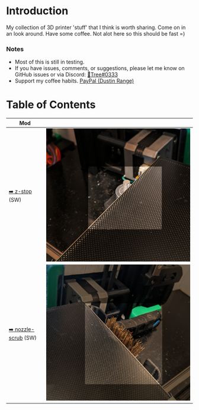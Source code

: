 # Introduction
My collection of 3D printer 'stuff' that I think is worth sharing. Come on in an look around. Have some coffee. Not alot here so this should be fast =)


### Notes
- Most of this is still in testing.
- If you have issues, comments, or suggestions, please let me know on GitHub issues or via Discord: [:page_facing_up:Tree#0333](https://discordapp.com/users/934247044569264239)
- Support my coffee habits. [PayPal (Dustin Range)](https://www.paypal.com/paypalme/DustinRange)

# Table of Contents
| Mod | |
| --- | :---: |
| [:arrow_right: z-stop](/z-stop/) (SW) | [![](/images/z-stop.jpg)](/z-stop/) |
| [:arrow_right: nozzle-scrub](/nozzle-scrub/) (SW) | [![](/images/nozzle-scrub.jpg)](/nozzle-scrub/) |

